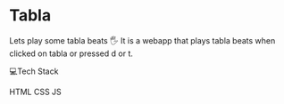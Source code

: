 # Tabla
Lets play some tabla beats 🖐
It is a webapp that plays tabla beats when clicked on tabla or pressed d or t.

💻Tech Stack

HTML CSS JS

